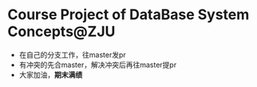 # Course Project of DataBase System Concepts@ZJU

* 在自己的分支工作，往master发pr
* 有冲突的先合master，解决冲突后再往master提pr
* 大家加油，**期末满绩**
